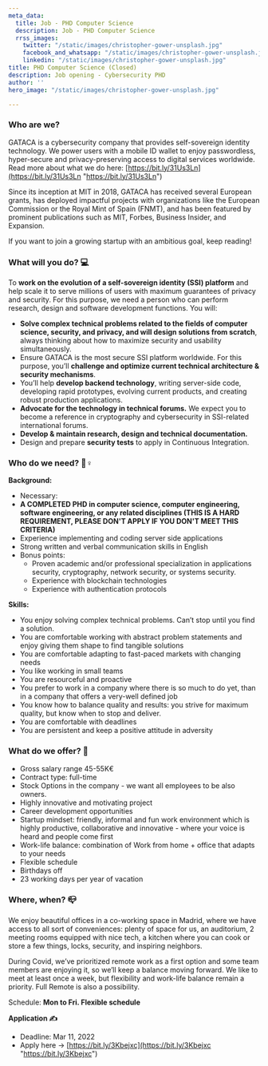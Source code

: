 ```yaml
---
meta_data:
  title: Job - PHD Computer Science
  description: Job - PHD Computer Science
  rrss_images:
    twitter: "/static/images/christopher-gower-unsplash.jpg"
    facebook_and_whatsapp: "/static/images/christopher-gower-unsplash.jpg"
    linkedin: "/static/images/christopher-gower-unsplash.jpg"
title: PHD Computer Science (Closed)
description: Job opening - Cybersecurity PHD
author: ''
hero_image: "/static/images/christopher-gower-unsplash.jpg"

---
```

### **Who are we?**

GATACA is a cybersecurity company that provides self-sovereign identity technology. We power users with a mobile ID wallet to enjoy passwordless, hyper-secure and privacy-preserving access to digital services worldwide. Read more about what we do here: [https://bit.ly/31Us3Ln](https://bit.ly/31Us3Ln "https://bit.ly/31Us3Ln")

Since its inception at MIT in 2018, GATACA has received several European grants, has deployed impactful projects with organizations like the European Commission or the Royal Mint of Spain (FNMT), and has been featured by prominent publications such as MIT, Forbes, Business Insider, and Expansion.

If you want to join a growing startup with an ambitious goal, keep reading!

### **What will you do? 💻**

To **work on the evolution of a self-sovereign identity (SSI) platform** and help scale it to serve millions of users with maximum guarantees of privacy and security. For this purpose, we need a person who can perform research, design and software development functions. You will:

* **Solve complex technical problems related to the fields of computer science, security, and privacy, and will design solutions from scratch**, always thinking about how to maximize security and usability simultaneously.
* Ensure GATACA is the most secure SSI platform worldwide. For this purpose, you’ll **challenge and optimize current technical architecture & security mechanisms**.
* You’ll help **develop backend technology**, writing server-side code, developing rapid prototypes, evolving current products, and creating robust production applications.
* **Advocate for the technology in technical forums.** We expect you to become a reference in cryptography and cybersecurity in SSI-related international forums.
* **Develop & maintain research, design and technical documentation.**
* Design and prepare **security tests** to apply in Continuous Integration.

### **Who do we need? 🤼♀️**

**Background:**

* Necessary:
* **A COMPLETED PHD in computer science, computer engineering, software engineering, or any related disciplines (THIS IS A HARD REQUIREMENT, PLEASE DON'T APPLY IF YOU DON'T MEET THIS CRITERIA)**
* Experience implementing and coding server side applications
* Strong written and verbal communication skills in English
* Bonus points:
  * Proven academic and/or professional specialization in applications security, cryptography, network security, or systems security.
  * Experience with blockchain technologies
  * Experience with authentication protocols

**Skills:**

* You enjoy solving complex technical problems. Can’t stop until you find a solution.
* You are comfortable working with abstract problem statements and enjoy giving them shape to find tangible solutions
* You are comfortable adapting to fast-paced markets with changing needs
* You like working in small teams
* You are resourceful and proactive
* You prefer to work in a company where there is so much to do yet, than in a company that offers a very-well defined job
* You know how to balance quality and results: you strive for maximum quality, but know when to stop and deliver.
* You are comfortable with deadlines
* You are persistent and keep a positive attitude in adversity

### **What do we offer? 🤝**

* Gross salary range 45-55K€
* Contract type: full-time
* Stock Options in the company - we want all employees to be also owners.
* Highly innovative and motivating project
* Career development opportunities
* Startup mindset: friendly, informal and fun work environment which is highly productive, collaborative and innovative - where your voice is heard and people come first
* Work-life balance: combination of Work from home + office that adapts to your needs
* Flexible schedule
* Birthdays off
* 23 working days per year of vacation

### **Where, when? 📪**

We enjoy beautiful offices in a co-working space in Madrid, where we have access to all sort of conveniences: plenty of space for us, an auditorium, 2 meeting rooms equipped with nice tech, a kitchen where you can cook or store a few things, locks, security, and inspiring neighbors.

During Covid, we’ve prioritized remote work as a first option and some team members are enjoying it, so we’ll keep a balance moving forward. We like to meet at least once a week, but flexibility and work-life balance remain a priority. Full Remote is also a possibility.

Schedule: **Mon to Fri. Flexible schedule**

**Application ✍**

* Deadline: Mar 11, 2022
* Apply here → [https://bit.ly/3Kbejxc](https://bit.ly/3Kbejxc "https://bit.ly/3Kbejxc")
